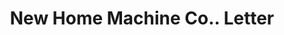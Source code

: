 ---
doi: 10.7916/D8FN2J74
date_other: '1893'
date_other_textual: '1893'
form: correspondence
genre:
- Letters (correspondence)
name:
- New Home Machine Co.
object_in_context_url: https://biggert.cul.columbia.edu/items/view/ave_biggert_00498
subject_hierarchical_geographic:
- Orange, Massachusetts, United States
subject_name:
- New Home Machine Co.
title: New Home Machine Co.. Letter
sort_title: New Home Machine Co.. Letter
call_number: ave_biggert_00498
coordinates:
- 42.59027777777778,-72.31027777777777
pid: ave_biggert_00498
identifiers: ave_biggert_00498
thumbnail: https://derivativo-3.library.columbia.edu/iiif/2/ldpd:343525/full/!256,256/0/native.jpg
permalink: "/biggert/ave_biggert_00498/"
layout: iiif-image-page
---